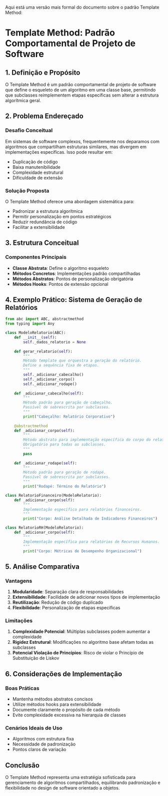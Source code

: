 Aqui está uma versão mais formal do documento sobre o padrão Template Method:

# Template Method: Padrão Comportamental de Projeto de Software

## 1. Definição e Propósito

O Template Method é um padrão comportamental de projeto de software que define o esqueleto de um algoritmo em uma classe base, permitindo que subclasses reimplementem etapas específicas sem alterar a estrutura algorítmica geral.

## 2. Problema Endereçado

### Desafio Conceitual
Em sistemas de software complexos, frequentemente nos deparamos com algoritmos que compartilham estruturas similares, mas divergem em implementações específicas. Isso pode resultar em:

- Duplicação de código
- Baixa manutenibilidade
- Complexidade estrutural
- Dificuldade de extensão

### Solução Proposta
O Template Method oferece uma abordagem sistemática para:
- Padronizar a estrutura algorítmica
- Permitir personalização em pontos estratégicos
- Reduzir redundância de código
- Facilitar a extensibilidade

## 3. Estrutura Conceitual

### Componentes Principais
- **Classe Abstrata**: Define o algoritmo esqueleto
- **Métodos Concretos**: Implementações padrão compartilhadas
- **Métodos Abstratos**: Pontos de personalização obrigatória
- **Métodos Hooks**: Pontos de extensão opcional

## 4. Exemplo Prático: Sistema de Geração de Relatórios

```python
from abc import ABC, abstractmethod
from typing import Any

class ModeloRelatorio(ABC):
    def __init__(self):
        self._dados_relatorio = None
    
    def gerar_relatorio(self):
        """
        Método template que orquestra a geração do relatório.
        Define a sequência fixa de etapas.
        """
        self._adicionar_cabecalho()
        self._adicionar_corpo()
        self._adicionar_rodape()
    
    def _adicionar_cabecalho(self):
        """
        Método padrão para geração de cabeçalho.
        Passível de sobrescrita por subclasses.
        """
        print("Cabeçalho: Relatório Corporativo")
    
    @abstractmethod
    def _adicionar_corpo(self):
        """
        Método abstrato para implementação específica do corpo do relatório.
        Obrigatório para todas as subclasses.
        """
        pass
    
    def _adicionar_rodape(self):
        """
        Método padrão para geração de rodapé.
        Passível de sobrescrita por subclasses.
        """
        print("Rodapé: Término do Relatório")

class RelatorioFinanceiro(ModeloRelatorio):
    def _adicionar_corpo(self):
        """
        Implementação específica para relatórios financeiros.
        """
        print("Corpo: Análise Detalhada de Indicadores Financeiros")

class RelatorioRH(ModeloRelatorio):
    def _adicionar_corpo(self):
        """
        Implementação específica para relatórios de Recursos Humanos.
        """
        print("Corpo: Métricas de Desempenho Organizacional")
```

## 5. Análise Comparativa

### Vantagens
1. **Modularidade**: Separação clara de responsabilidades
2. **Extensibilidade**: Facilidade de adicionar novos tipos de implementação
3. **Reutilização**: Redução de código duplicado
4. **Flexibilidade**: Personalização de etapas específicas

### Limitações
1. **Complexidade Potencial**: Múltiplas subclasses podem aumentar a complexidade
2. **Rigidez Estrutural**: Modificações no algoritmo base afetam todas as subclasses
3. **Potencial Violação de Princípios**: Risco de violar o Princípio de Substituição de Liskov

## 6. Considerações de Implementação

### Boas Práticas
- Mantenha métodos abstratos concisos
- Utilize métodos hooks para extensibilidade
- Documente claramente o propósito de cada método
- Evite complexidade excessiva na hierarquia de classes

### Cenários Ideais de Uso
- Algoritmos com estrutura fixa
- Necessidade de padronização
- Pontos claros de variação

## Conclusão

O Template Method representa uma estratégia sofisticada para gerenciamento de algoritmos compartilhados, equilibrando padronização e flexibilidade no design de software orientado a objetos.
